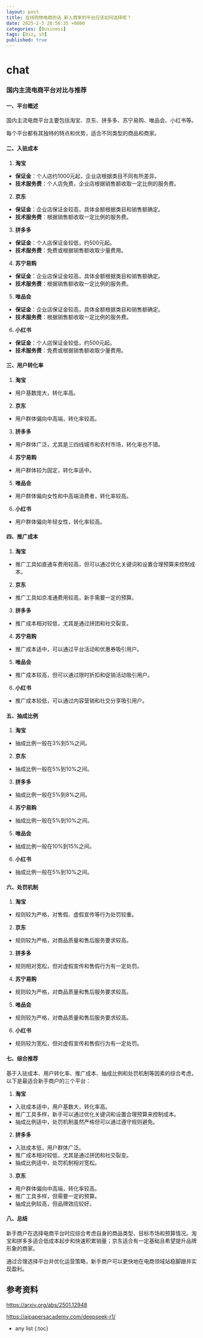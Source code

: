 ```yaml
---
layout: post
title: 在线购物电商的话 新人商家的平台应该如何选择呢？
date: 2025-2-5 20:56:35 +0800
categories: [Business]
tags: [biz, sh]
published: true
---
```


# chat

### 国内主流电商平台对比与推荐

#### 一、平台概述
国内主流电商平台主要包括淘宝、京东、拼多多、苏宁易购、唯品会、小红书等。

每个平台都有其独特的特点和优势，适合不同类型的商品和商家。

#### 二、入驻成本
1. **淘宝**
- **保证金**：个人店约1000元起，企业店根据类目不同有所差异。
- **技术服务费**：个人店免费，企业店根据销售额收取一定比例的服务费。
2. **京东**
- **保证金**：企业店保证金较高，具体金额根据类目和销售额确定。
- **技术服务费**：根据销售额收取一定比例的服务费。
3. **拼多多**
- **保证金**：个人店保证金较低，约500元起。
- **技术服务费**：免费或根据销售额收取少量费用。
4. **苏宁易购**
- **保证金**：企业店保证金较高，具体金额根据类目和销售额确定。
- **技术服务费**：根据销售额收取一定比例的服务费。
5. **唯品会**
- **保证金**：企业店保证金较高，具体金额根据类目和销售额确定。
- **技术服务费**：根据销售额收取一定比例的服务费。
6. **小红书**
- **保证金**：个人店保证金较低，约500元起。
- **技术服务费**：免费或根据销售额收取少量费用。

#### 三、用户转化率
1. **淘宝**
- 用户基数庞大，转化率高。
2. **京东**
- 用户群体偏向中高端，转化率较高。
3. **拼多多**
- 用户群体广泛，尤其是三四线城市和农村市场，转化率也不错。
4. **苏宁易购**
- 用户群体较为固定，转化率适中。
5. **唯品会**
- 用户群体偏向女性和中高端消费者，转化率较高。
6. **小红书**
- 用户群体偏向年轻女性，转化率较高。

#### 四、推广成本
1. **淘宝**
- 推广工具如直通车费用较高，但可以通过优化关键词和设置合理预算来控制成本。
2. **京东**
- 推广工具如京准通费用较高，新手需要一定的预算。
3. **拼多多**
- 推广成本相对较低，尤其是通过拼团和社交裂变。
4. **苏宁易购**
- 推广成本适中，可以通过平台活动和优惠券吸引用户。
5. **唯品会**
- 推广成本较高，但可以通过限时折扣和促销活动吸引用户。
6. **小红书**
- 推广成本较低，可以通过内容营销和社交分享吸引用户。

#### 五、抽成比例
1. **淘宝**
- 抽成比例一般在3%到5%之间。
2. **京东**
- 抽成比例一般在5%到10%之间。
3. **拼多多**
- 抽成比例一般在5%到8%之间。
4. **苏宁易购**
- 抽成比例一般在5%到10%之间。
5. **唯品会**
- 抽成比例一般在10%到15%之间。
6. **小红书**
- 抽成比例一般在5%到10%之间。

#### 六、处罚机制
1. **淘宝**
- 规则较为严格，对售假、虚假宣传等行为处罚较重。
2. **京东**
- 规则较为严格，对商品质量和售后服务要求较高。
3. **拼多多**
- 规则相对宽松，但对虚假宣传和售假行为有一定处罚。
4. **苏宁易购**
- 规则较为严格，对商品质量和售后服务要求较高。
5. **唯品会**
- 规则较为严格，对商品质量和售后服务要求较高。
6. **小红书**
- 规则较为宽松，但对虚假宣传和售假行为有一定处罚。

#### 七、综合推荐
基于入驻成本、用户转化率、推广成本、抽成比例和处罚机制等因素的综合考虑，以下是最适合新手商户的三个平台：

1. **淘宝**
- 入驻成本适中，用户基数大，转化率高。
- 推广工具多样，新手可以通过优化关键词和设置合理预算来控制成本。
- 抽成比例适中，处罚机制虽然严格但可以通过遵守规则避免。

2. **拼多多**
- 入驻成本低，用户群体广泛。
- 推广成本相对较低，尤其是通过拼团和社交裂变。
- 抽成比例适中，处罚机制相对宽松。

3. **京东**
- 用户群体偏向中高端，转化率较高。
- 推广工具多样，但需要一定的预算。
- 抽成比例较高，但品牌效应较好。


#### 八、总结

新手商户在选择电商平台时应综合考虑自身的商品类型、目标市场和预算情况。淘宝和拼多多适合低成本起步和快速积累销量；京东适合有一定基础且希望提升品牌形象的商家。

通过合理选择平台并优化运营策略，新手商户可以更快地在电商领域站稳脚跟并实现盈利。



## 参考资料

https://arxiv.org/abs/2501.12948

https://aipapersacademy.com/deepseek-r1/

* any list
{:toc}